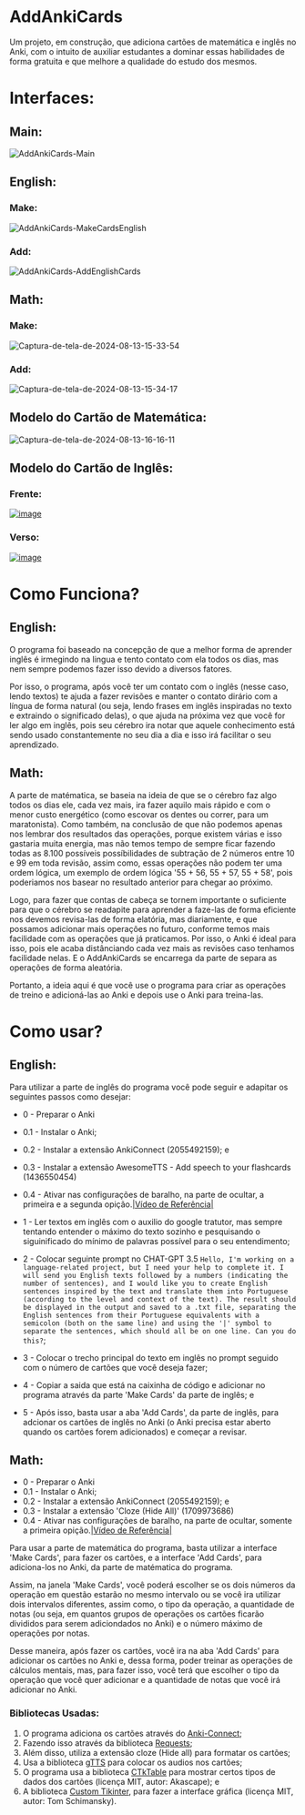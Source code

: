 # AddAnkiCards
Um projeto, em construção, que adiciona cartões de matemática e inglês no Anki, com o intuito de auxiliar estudantes a dominar essas habilidades de forma gratuita e que melhore a qualidade do estudo dos mesmos.

# Interfaces:
## Main:
<img src="https://i.ibb.co/MBbC1Yp/Add-Anki-Cards-Main.png" alt="AddAnkiCards-Main" border="0">

## English:
### Make:
<img src="https://i.ibb.co/9gKn8r9/Add-Anki-Cards-Make-Cards-English.png" alt="AddAnkiCards-MakeCardsEnglish" border="0">

### Add:
<img src="https://i.ibb.co/CQ7L1rJ/Add-Anki-Cards-Add-English-Cards.png" alt="AddAnkiCards-AddEnglishCards" border="0">

## Math:
### Make:
<img src="https://i.ibb.co/fNNzV8R/Captura-de-tela-de-2024-08-13-15-33-54.png" alt="Captura-de-tela-de-2024-08-13-15-33-54" border="0">

### Add:
<img src="https://i.ibb.co/m8kKH71/Captura-de-tela-de-2024-08-13-15-34-17.png" alt="Captura-de-tela-de-2024-08-13-15-34-17" border="0">

## Modelo do Cartão de Matemática:
<img src="https://i.ibb.co/vqqHtyn/Captura-de-tela-de-2024-08-13-16-16-11.png" alt="Captura-de-tela-de-2024-08-13-16-16-11" border="0">

## Modelo do Cartão de Inglês:
### Frente:
<a href="https://ibb.co/qsxpgQP"><img src="https://i.ibb.co/R07c6wV/image.png" alt="image" border="0"></a>

### Verso:
<a href="https://ibb.co/hHGrbDQ"><img src="https://i.ibb.co/82yGq6v/image.png" alt="image" border="0"></a><br>

# Como Funciona?

## English:
O programa foi baseado na concepção de que a melhor forma de aprender inglês é irmegindo na lingua e tento contato com ela todos os dias, mas nem sempre podemos fazer isso devido a diversos fatores.

Por isso, o programa, após você ter um contato com o inglês (nesse caso, lendo textos) te ajuda a fazer revisões e manter o contato dirário com a língua de forma natural (ou seja, lendo frases em inglês inspiradas no texto e extraindo o significado delas), o que ajuda na próxima vez que você for ler algo em inglês, pois seu cérebro ira notar que aquele conhecimento está sendo usado constantemente no seu dia a dia e isso irá facilitar o seu aprendizado.

## Math:
A parte de matématica, se baseia na ideia de que se o cérebro faz algo todos os dias ele, cada vez mais, ira fazer aquilo mais rápido e com o menor custo energético (como escovar os dentes ou correr, para um maratonista). Como também, na conclusão de que não podemos apenas nos lembrar dos resultados das operações, porque existem várias e isso gastaria muita energia, mas não temos tempo de sempre ficar fazendo todas as 8.100 possíveis possíbilidades de subtração de 2 números entre 10 e 99 em toda revisão, assim como, essas operações não podem ter uma ordem lógica, um exemplo de ordem lógica '55 + 56, 55 + 57, 55 + 58', pois poderiamos nos basear no resultado anterior para chegar ao próximo.

Logo, para fazer que contas de cabeça se tornem importante o suficiente para que o cérebro se readapite para aprender a faze-las de forma eficiente nos devemos revisa-las de forma elatória, mas diariamente, e que possamos adicionar mais operações no futuro, conforme temos mais facilidade com as operações que já praticamos. Por isso, o Anki é ideal para isso, pois ele acaba distânciando cada vez mais as revisões caso tenhamos facilidade nelas. E o AddAnkiCards se encarrega da parte de separa as operações de forma aleatória.

Portanto, a ideia aqui é que você use o programa para criar as operações de treino e adicioná-las ao Anki e depois use o Anki para treina-las.

# Como usar?

## English:
Para utilizar a parte de inglês do programa você pode seguir e adapitar os seguintes passos como desejar:<p>

- 0 - Preparar o Anki
- 0.1 - Instalar o Anki;
- 0.2 - Instalar a extensão AnkiConnect (2055492159); e
- 0.3 - Instalar a extensão AwesomeTTS - Add speech to your flashcards (1436550454)
- 0.4 - Ativar nas configurações de baralho, na parte de ocultar, a primeira e a segunda opição.<a href='https://youtu.be/8fJfF5ezEUU?si=Mdo9wrct9rxVhvqw'>|Vídeo de Referência|</a>

- 1 - Ler textos em inglês com o auxilio do google tratutor, mas sempre tentando entender o máximo do texto sozinho e pesquisando o siguinificado do mínimo de palavras possível para o seu entendimento;
- 2 - Colocar seguinte prompt no CHAT-GPT 3.5 `Hello, I'm working on a language-related project, but I need your help to complete it. I will send you English texts followed by a numbers (indicating the number of sentences), and I would like you to create English sentences inspired by the text and translate them into Portuguese (according to the level and context of the text). The result should be displayed in the output and saved to a .txt file, separating the English sentences from their Portuguese equivalents with a semicolon (both on the same line) and using the '|' symbol to separate the sentences, which should all be on one line. Can you do this?`;
- 3 - Colocar o trecho principal do texto em inglês no prompt seguido com o número de cartões que você deseja fazer;
- 4 - Copiar a saida que está na caixinha de código e adicionar no programa através da parte 'Make Cards' da parte de inglês; e
- 5 - Após isso, basta usar a aba 'Add Cards', da parte de inglês, para adcionar os cartões de inglês no Anki (o Anki precisa estar aberto quando os cartões forem adicionados) e começar a revisar.

## Math:

- 0 - Preparar o Anki
- 0.1 - Instalar o Anki;
- 0.2 - Instalar a extensão AnkiConnect (2055492159); e
- 0.3 - Instalar a extensão 'Cloze (Hide All)' (1709973686)
- 0.4 - Ativar nas configurações de baralho, na parte de ocultar, somente a primeira opição.<a href='https://youtu.be/8fJfF5ezEUU?si=Mdo9wrct9rxVhvqw'>|Vídeo de Referência|</a>


Para usar a parte de matemática do programa, basta utilizar a interface 'Make Cards', para fazer os cartões, e a interface 'Add Cards', para adiciona-los no Anki, da parte de matématica do programa.

Assim, na janela 'Make Cards', você poderá escolher se os dois números da operação em questão estarão no mesmo intervalo ou se você ira utilizar dois intervalos diferentes, assim como, o tipo da operação, a quantidade de notas (ou seja, em quantos grupos de operações os cartões ficarão divididos para serem adiciondados no Anki) e o número máximo de operações por notas.

Desse maneira, após fazer os cartões, você ira na aba 'Add Cards' para adicionar os cartões no Anki e, dessa forma, poder treinar as operações de cálculos mentais, mas, para fazer isso, você terá que escolher o tipo da operação que você quer adicionar e a quantidade de notas que você irá adicionar no Anki.

### Bibliotecas Usadas:
1. O programa adiciona os cartões através do <a href=https://git.foosoft.net/alex/anki-connect>Anki-Connect</a>;
2. Fazendo isso através da biblioteca <a href=https://docs.python-requests.org/en/latest/index.html>Requests</a>;
3. Além disso, utiliza a extensão cloze (Hide all) para formatar os cartões;
4. Usa a biblioteca <a href=https://pypi.org/project/gTTS>gTTS</a> para colocar os audios nos cartões;
5. O programa usa a biblioteca <a href=https://github.com/Akascape/CTkTable/tree/main>CTkTable</a> para mostrar certos tipos de dados dos cartões (licença MIT, autor: Akascape); e
6. A biblioteca <a href=https://github.com/TomSchimansky/CustomTkinter>Custom Tikinter</a>, para fazer a interface gráfica (licença MIT, autor: Tom Schimansky).